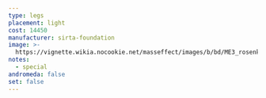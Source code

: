 ```yaml
---
type: legs
placement: light
cost: 14450
manufacturer: sirta-foundation
image: >-
  https://vignette.wikia.nocookie.net/masseffect/images/b/bd/ME3_rosenkov_materials_legs.png/revision/latest/scale-to-width-down/100?cb=20120314171643
notes:
  - special
andromeda: false
set: false
---
```

